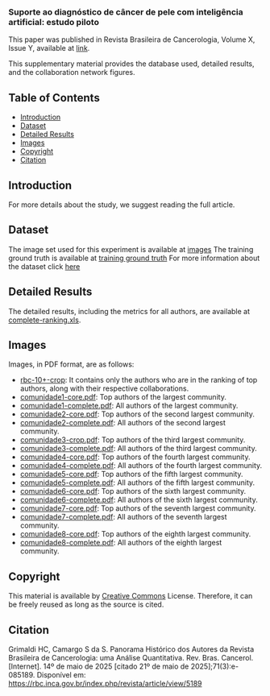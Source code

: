 ### Suporte ao diagnóstico de câncer de pele com inteligência artificial: estudo piloto

This paper was published in Revista Brasileira de Cancerologia, Volume X, Issue Y, available at [link](https://rbc.inca.gov.br/).

This supplementary material provides the database used, detailed results, and the collaboration network figures.

## Table of Contents

- [Introduction](#Introduction)
- [Dataset](#Dataset)
- [Detailed Results](#Detailed-Results)
- [Images](#Images)
- [Copyright](#Copyright)
- [Citation](#Citation)

## Introduction

For more details about the study, we suggest reading the full article.

## Dataset

The image set used for this experiment is available at [images](https://isic-challenge-data.s3.amazonaws.com/2019/ISIC_2019_Training_Input.zip)
The training ground truth is available at [training ground truth](https://isic-challenge-data.s3.amazonaws.com/2019/ISIC_2019_Training_Input.zip)
For more information about the dataset click [here](https://challenge.isic-archive.com/data/#2019)


## Detailed Results

The detailed results, including the metrics for all authors, are available at [complete-ranking.xls](https://github.com/Sandrocamargo/publications/blob/main/abd25/complete-ranking.xls). 

## Images

Images, in PDF format, are as follows:
- [rbc-10+-crop](https://github.com/Sandrocamargo/publications/blob/main/rbc25/rbc-10%2B-crop.pdf): It contains only the authors who are in the ranking of top authors, along with their respective collaborations.
- [comunidade1-core.pdf](https://github.com/Sandrocamargo/publications/blob/main/rbc25/com1-crop.pdf): Top authors of the largest community.
- [comunidade1-complete.pdf](https://github.com/Sandrocamargo/publications/blob/main/rbc25/com1-completa-crop.pdf): All authors of the largest community.
- [comunidade2-core.pdf](https://github.com/Sandrocamargo/publications/blob/main/rbc25/com2-crop.pdf): Top authors of the second largest community.
- [comunidade2-complete.pdf](https://github.com/Sandrocamargo/publications/blob/main/rbc25/com2-completa-crop.pdf): All authors of the second largest community.
- [comunidade3-crop.pdf](https://github.com/Sandrocamargo/publications/blob/main/rbc25/com3-crop.pdf): Top authors of the third largest community.
- [comunidade3-complete.pdf](https://github.com/Sandrocamargo/publications/blob/main/rbc25/com3-completa-crop.pdf): All authors of the third largest community.
- [comunidade4-core.pdf](https://github.com/Sandrocamargo/publications/blob/main/rbc25/com4-crop.pdf): Top authors of the fourth largest community.
- [comunidade4-complete.pdf](https://github.com/Sandrocamargo/publications/blob/main/rbc25/com4-completa-crop.pdf): All authors of the fourth largest community.
- [comunidade5-core.pdf](https://github.com/Sandrocamargo/publications/blob/main/rbc25/com5-crop.pdf): Top authors of the fifth largest community.
- [comunidade5-complete.pdf](https://github.com/Sandrocamargo/publications/blob/main/rbc25/com5-completa-crop.pdf): All authors of the fifth largest community.
- [comunidade6-core.pdf](https://github.com/Sandrocamargo/publications/blob/main/rbc25/com6-crop.pdf): Top authors of the sixth largest community.
- [comunidade6-complete.pdf](https://github.com/Sandrocamargo/publications/blob/main/rbc25/com6-completa-crop.pdf): All authors of the sixth largest community.
- [comunidade7-core.pdf](https://github.com/Sandrocamargo/publications/blob/main/rbc25/com7-crop.pdf): Top authors of the seventh largest community.
- [comunidade7-complete.pdf](https://github.com/Sandrocamargo/publications/blob/main/rbc25/com7-completa-crop.pdf): All authors of the seventh largest community.
- [comunidade8-core.pdf](https://github.com/Sandrocamargo/publications/blob/main/rbc25/com8-crop.pdf): Top authors of the eighth largest community.
- [comunidade8-complete.pdf](https://github.com/Sandrocamargo/publications/blob/main/rbc25/com8-completa-crop.pdf): All authors of the eighth largest community.

## Copyright

This material is available by [Creative Commons](https://creativecommons.org/licenses/by/3.0/) License. Therefore, it can be freely reused as long as the source is cited.

## Citation

Grimaldi HC, Camargo S da S. Panorama Histórico dos Autores da Revista Brasileira de Cancerologia: uma Análise Quantitativa. Rev. Bras. Cancerol. [Internet]. 14º de maio de 2025 [citado 21º de maio de 2025];71(3):e-085189. Disponível em: https://rbc.inca.gov.br/index.php/revista/article/view/5189

